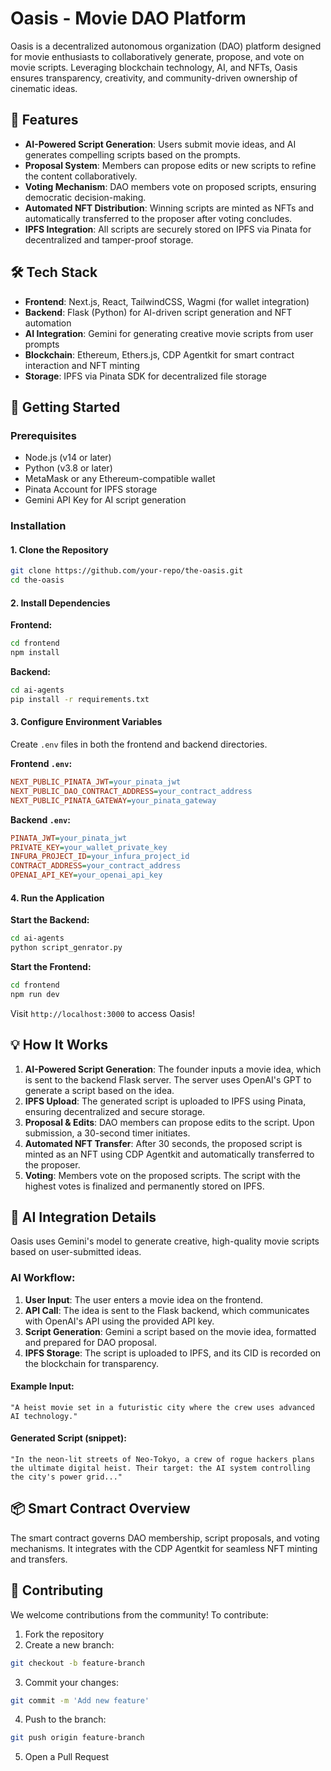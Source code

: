 # Oasis - Movie DAO Platform

Oasis is a decentralized autonomous organization (DAO) platform designed for movie enthusiasts to collaboratively generate, propose, and vote on movie scripts. Leveraging blockchain technology, AI, and NFTs, Oasis ensures transparency, creativity, and community-driven ownership of cinematic ideas.

## 🚀 Features
- **AI-Powered Script Generation**: Users submit movie ideas, and AI generates compelling scripts based on the prompts.
- **Proposal System**: Members can propose edits or new scripts to refine the content collaboratively.
- **Voting Mechanism**: DAO members vote on proposed scripts, ensuring democratic decision-making.
- **Automated NFT Distribution**: Winning scripts are minted as NFTs and automatically transferred to the proposer after voting concludes.
- **IPFS Integration**: All scripts are securely stored on IPFS via Pinata for decentralized and tamper-proof storage.

## 🛠 Tech Stack
- **Frontend**: Next.js, React, TailwindCSS, Wagmi (for wallet integration)
- **Backend**: Flask (Python) for AI-driven script generation and NFT automation
- **AI Integration**: Gemini for generating creative movie scripts from user prompts
- **Blockchain**: Ethereum, Ethers.js, CDP Agentkit for smart contract interaction and NFT minting
- **Storage**: IPFS via Pinata SDK for decentralized file storage

## 📝 Getting Started
### Prerequisites
- Node.js (v14 or later)
- Python (v3.8 or later)
- MetaMask or any Ethereum-compatible wallet
- Pinata Account for IPFS storage
- Gemini API Key for AI script generation

### Installation
#### 1. Clone the Repository
```bash
git clone https://github.com/your-repo/the-oasis.git
cd the-oasis
```
#### 2. Install Dependencies
**Frontend:**
```bash
cd frontend
npm install
```
**Backend:**
```bash
cd ai-agents
pip install -r requirements.txt
```
#### 3. Configure Environment Variables
Create `.env` files in both the frontend and backend directories.

**Frontend `.env`:**
```ini
NEXT_PUBLIC_PINATA_JWT=your_pinata_jwt
NEXT_PUBLIC_DAO_CONTRACT_ADDRESS=your_contract_address
NEXT_PUBLIC_PINATA_GATEWAY=your_pinata_gateway
```

**Backend `.env`:**
```ini
PINATA_JWT=your_pinata_jwt
PRIVATE_KEY=your_wallet_private_key
INFURA_PROJECT_ID=your_infura_project_id
CONTRACT_ADDRESS=your_contract_address
OPENAI_API_KEY=your_openai_api_key
```

#### 4. Run the Application
**Start the Backend:**
```bash
cd ai-agents
python script_genrator.py
```
**Start the Frontend:**
```bash
cd frontend
npm run dev
```
Visit `http://localhost:3000` to access Oasis!

## 💡 How It Works
1. **AI-Powered Script Generation**: The founder inputs a movie idea, which is sent to the backend Flask server. The server uses OpenAI's GPT to generate a script based on the idea.
2. **IPFS Upload**: The generated script is uploaded to IPFS using Pinata, ensuring decentralized and secure storage.
3. **Proposal & Edits**: DAO members can propose edits to the script. Upon submission, a 30-second timer initiates.
4. **Automated NFT Transfer**: After 30 seconds, the proposed script is minted as an NFT using CDP Agentkit and automatically transferred to the proposer.
5. **Voting**: Members vote on the proposed scripts. The script with the highest votes is finalized and permanently stored on IPFS.

## 🤖 AI Integration Details
Oasis uses Gemini's model to generate creative, high-quality movie scripts based on user-submitted ideas.

### AI Workflow:
1. **User Input**: The user enters a movie idea on the frontend.
2. **API Call**: The idea is sent to the Flask backend, which communicates with OpenAI's API using the provided API key.
3. **Script Generation**: Gemini a script based on the movie idea, formatted and prepared for DAO proposal.
4. **IPFS Storage**: The script is uploaded to IPFS, and its CID is recorded on the blockchain for transparency.

#### Example Input:
```plaintext
"A heist movie set in a futuristic city where the crew uses advanced AI technology."
```

#### Generated Script (snippet):
```plaintext
"In the neon-lit streets of Neo-Tokyo, a crew of rogue hackers plans the ultimate digital heist. Their target: the AI system controlling the city's power grid..."
```

## 📦 Smart Contract Overview
The smart contract governs DAO membership, script proposals, and voting mechanisms. It integrates with the CDP Agentkit for seamless NFT minting and transfers.


## 🧩 Contributing
We welcome contributions from the community! To contribute:
1. Fork the repository
2. Create a new branch:
```bash
git checkout -b feature-branch
```
3. Commit your changes:
```bash
git commit -m 'Add new feature'
```
4. Push to the branch:
```bash
git push origin feature-branch
```
5. Open a Pull Request




